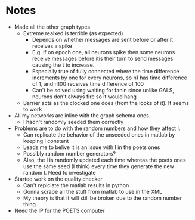 # Notes

* Made all the other graph types
  * Extreme realxed is terrible (as expected)
    * Depends on whether messages are sent before or after it receives a spike
    * E.g. if on epoch one, all neurons spike then some neurons receive messages before itis their turn to send messages causing the t to increase.
    * Especially true of fully connected where the time difference increments by one for every neurons, so n1 has time difference of 1, and n100 receives time difference of 100
    * Can't be solved using waiting for fanin since unlike GALS, neurons don't always fire so it would hang
  * Barrier acts as the clocked one does (from the looks of it). It seems to work
* All my networks are inline with the graph schema ones.
  * I hadn't randomly seeded them correctly
* Problems are to do with the random numbers and how they affect I.
  * Can replicate the behavior of the unseeded ones in matlab by keeping I constant
  * Leads me to belive it is an issue with I in the poets ones
  * Possibly random number generators?
  * Also, the I is randomly updated each time whereas the poets ones use the same seed (I think) every time they generate the new random I. Need to investigate
* Started work on the quality checker
  * Can't replciate the matlab results in python
  * Gonna scrape all the stuff from matlab to use in the XML
  * My theory is that it will still be broken due to the random number thing
* Need the IP for the POETS computer